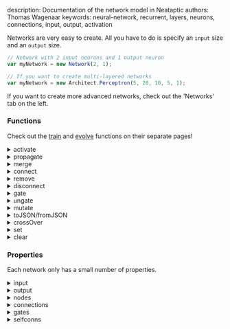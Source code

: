 description: Documentation of the network model in Neataptic
authors: Thomas Wagenaar
keywords: neural-network, recurrent, layers, neurons, connections, input, output, activation

Networks are very easy to create. All you have to do is specify an `input` size and an `output` size.

```javascript
// Network with 2 input neurons and 1 output neuron
var myNetwork = new Network(2, 1);

// If you want to create multi-layered networks
var myNetwork = new Architect.Perceptron(5, 20, 10, 5, 1);
```

If you want to create more advanced networks, check out the 'Networks' tab on the left.



### Functions
Check out the [train](../important/train.md) and [evolve](../important/evolve.md) functions on their separate pages!

<details>
  <summary>activate</summary>
   Activates the network. It will activate all the nodes in activation order and produce an output.

<pre>
// Create a network
var myNetwork = new Network(3, 2);

myNetwork.activate([0.8, 1, 0.21]); // gives: [0.49, 0.51]
</pre>
</details>

<details>
  <summary>propagate</summary>
   This function allows you to teach the network. If you want to do more complex
   training, use the <code>network.train()</code> function. The arguments for
   this function are:

<pre>
myNetwork.propagate(rate, momentum, target);
</pre>

Where target is optional. The default value of momentum is `0`. Read more about
momentum on the [regularization page](../methods/regularization.md).

<pre>
var myNetwork = new Network(1,1);

// This trains the network to function as a NOT gate
for(var i = 0; i < 1000; i++){
  network.activate([0]);  
  network.propagate(0.2, 0, [1]);

  network.activate([1]);
  network.propagate(0.3, 0, [0]);
}
</pre>

The above example teaches the network to output <code>[1]</code> when input <code>[0]</code> is given and the other way around. Main usage:

<pre>
network.activate(input);
network.propagate(learning_rate, momentum, desired_output);
</pre>
</details>

<details>
  <summary>merge</summary>
   The merge functions takes two networks, the output size of <code>network1</code> should be the same size as the input of <code>network2</code>. Merging will always be one to one to conserve the purpose of the networks. Usage:

<pre>
var XOR = Architect.Perceptron(2,4,1); // assume this is a trained XOR
var NOT = Architect.Perceptron(1,2,1); // assume this is a trained NOT

// combining these will create an XNOR
var XNOR = Network.merge(XOR, NOT);
</pre>
</details>

<details>
  <summary>connect</summary>
   Connects two nodes in the network:

<pre>
myNetwork.connect(myNetwork.nodes[4], myNetwork.nodes[5]);
</pre>
</details>

<details>
  <summary>remove</summary>
   Removes a node from a network, all its connections will be redirected. If it gates a connection, the gate will be removed.

<pre>
myNetwork = new Architect.Perceptron(1,4,1);

// Remove a node
myNetwork.remove(myNetwork.nodes[2]);
</pre>
</details>

<details>
  <summary>disconnect</summary>
   Disconnects two nodes in the network:

<pre>
myNetwork.disconnect(myNetwork.nodes[4], myNetwork.nodes[5]);
// now node 4 does not have an effect on the output of node 5 anymore
</pre>
</details>

<details>
  <summary>gate</summary>
   Makes a network node gate a connection:

<pre>
myNetwork.gate(myNetwork.nodes[1], myNetwork.connections[5]
</pre>

Now the weight of connection 5 is multiplied with the activation of node 1!
</details>

<details>
  <summary>ungate</summary>
   Removes a gate from a connection:

<pre>
myNetwork = new Architect.Perceptron(1, 4, 2);

// Gate a connection
myNetwork.gate(myNetwork.nodes[2], myNetwork.connections[5]);

// Remove the gate from the connection
myNetwork.ungate(myNetwork.connections[5]);
</pre>
</details>

<details>
  <summary>mutate</summary>
   Mutates the network. See [mutation methods](../methods/mutation.md).
</details>

<details>
  <summary>toJSON/fromJSON</summary>
   Networks can be stored as JSON's and then restored back:

<pre>
var exported = myNetwork.toJSON();
var imported = Network.fromJSON(exported);
</pre>

<code>imported</code> will be a new instance of <code>Network</code> that is an exact clone of <code>myNetwork</code>.
</details>

<details>
  <summary>crossOver</summary>
   Creates a new 'baby' network from two parent networks. Networks are not required to have the same size, however input and output size should be the same!

<pre>
// Initialise two parent networks
var network1 = new Architect.Perceptron(2, 4, 3);
var network2 = new Architect.Perceptron(2, 4, 5, 3);

// Produce an offspring
var network3 = Network.crossOver(network1, network2);
</pre>
</details>

<details>
  <summary>set</summary>
   Sets the properties of all nodes in the network to the given values, e.g.:

<pre>
var network = new Architect.Random(4, 4, 1);

// All nodes in 'network' now have a bias of 1
network.set({bias: 1});
</pre>
</details>

<details>
  <summary>clear</summary>
   Clears the context of the network. Useful for predicting timeseries with LSTM's. `clear()` has little to no effecton regular NN, use on RNN's!
</details>

### Properties
Each network only has a small number of properties.

<details>
  <summary>input</summary>
   Input size of the network
</details>

<details>
  <summary>output</summary>
   Output size of the network
</details>

<details>
  <summary>nodes</summary>
   Array of nodes
</details>

<details>
  <summary>connections</summary>
   Array of connections
</details>

<details>
  <summary>gates</summary>
   Array of gated connections
</details>

<details>
  <summary>selfconns</summary>
   Array of self connections
</details>
